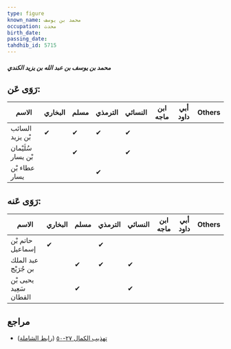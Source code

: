 ```yaml
---
type: figure
known_name: محمد بن يوسف
occupation: محدث
birth_date:
passing_date:
tahdhib_id: 5715
---
```

##### محمد بن يوسف بن عبد الله بن يزيد الكندي

## رَوَى عَن:
| الاسم              | البخاري | مسلم | الترمذي | النسائي | ابن ماجه | أبي داود | Others |
| ------------------ | ------- | ---- | ------- | ------- | -------- | -------- | ------ |
| السائب بْن يزيد    | ✔       | ✔    | ✔       | ✔       |          |          |        |
| سُلَيْمان بْن يسار |         | ✔    |         | ✔       |          |          |        |
| عطاء بْن يسار      |         |      | ✔       |         |          |          |        |
## رَوَى عَنه:
| الاسم                  | البخاري | مسلم | الترمذي | النسائي | ابن ماجه | أبي داود | Others |
| ---------------------- | ------- | ---- | ------- | ------- | -------- | -------- | ------ |
| حاتم بْن إسماعيل       | ✔       |      | ✔       |         |          |          |        |
| عبد الملك بن جُرَيْج   |         | ✔    | ✔       | ✔       |          |          |        |
| يحيى بْن سَعِيد القطان |         | ✔    |         | ✔       |          |          |        |
## مراجع
- [تهذيب الكمال ٢٧-٥٠](obsidian://open?vault=Tahdhib-al-Kamal&file=Figures/٥٧١٥-محمد%20بن%20يوسف%20بن%20عبد%20الله%20بن%20يزيد%20الكندي) ([رابط الشاملة](https://shamela.ws/book/3722/14439))